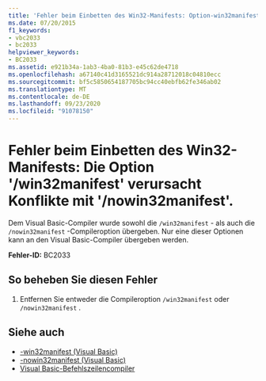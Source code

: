 ```yaml
---
title: 'Fehler beim Einbetten des Win32-Manifests: Option-win32manifest-Konflikte mit-nowin32manifest'
ms.date: 07/20/2015
f1_keywords:
- vbc2033
- bc2033
helpviewer_keywords:
- BC2033
ms.assetid: e921b34a-1ab3-4ba0-81b3-e45c62de4718
ms.openlocfilehash: a67140c41d3165521dc914a28712018c04810ecc
ms.sourcegitcommit: bf5c5850654187705bc94cc40ebfb62fe346ab02
ms.translationtype: MT
ms.contentlocale: de-DE
ms.lasthandoff: 09/23/2020
ms.locfileid: "91078150"
---
```

# <a name="error-embedding-win32-manifest-option-win32manifest-conflicts-with-nowin32manifest"></a>Fehler beim Einbetten des Win32-Manifests: Die Option '/win32manifest' verursacht Konflikte mit '/nowin32manifest'.

Dem Visual Basic-Compiler wurde sowohl die `/win32manifest` - als auch die `/nowin32manifest` -Compileroption übergeben. Nur eine dieser Optionen kann an den Visual Basic-Compiler übergeben werden.  
  
 **Fehler-ID:** BC2033  
  
## <a name="to-correct-this-error"></a>So beheben Sie diesen Fehler  
  
1. Entfernen Sie entweder die Compileroption `/win32manifest` oder `/nowin32manifest` .  
  
## <a name="see-also"></a>Siehe auch

- [-win32manifest (Visual Basic)](../reference/command-line-compiler/win32manifest.md)
- [-nowin32manifest (Visual Basic)](../reference/command-line-compiler/nowin32manifest.md)
- [Visual Basic-Befehlszeilencompiler](../reference/command-line-compiler/index.md)
